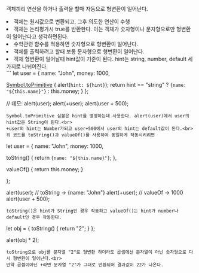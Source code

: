 객체끼리 연산을 하거나 출력을 할때 자동으로 형변환이 일어난다.<br>
<li>객체는 원시값으로 변환되고, 그후 의도한 연산이 수행</li>
<li>객체는 논리평가시 true를 반환한다. 이는 객체가 숫자형이나 문자형으로만 형변환이 일어난다고 생각하면된다.</li>
<li>수학관련 함수를 적용하면 숫자형으로 형변환이 일어난다.</li>
<li>객체를 출력하려고 할때 보통 문자형으로 형변환이 일어난다.</li>
<li>객체 형변환이 일어날때 hint값이 기준이 된다. hint는 string, number, default 세가지로 나뉘어진다.</li>
```
let user = {
  name: "John",
  money: 1000,

  [Symbol.toPrimitive](hint) {
    alert(`hint: ${hint}`);
    return hint == "string" ? `{name: "${this.name}"}` : this.money;
  }
};

// 데모:
alert(user); 
alert(+user);
alert(user + 500);
```
Symbol.toPrimitive 심볼은 hint를 명명하는데 사용한다. alert(user)에서 user의 hint값은 String이 된다.<br>
+user의 hint는 Number가되고 user+500에서 user의 hint는 default값이 된다.<br>
위 코드를 toString()과 valueOf()를 사용하여 동일하게 작동시키려면
```
let user = {
  name: "John",
  money: 1000,

  toString() {
    return `{name: "${this.name}"}`;
  },

  valueOf() {
    return this.money;
  }

};

alert(user); // toString -> {name: "John"}
alert(+user); // valueOf -> 1000
alert(user + 500);
```
toString()은 hint가 String인 경우 작동하고 valueOf()는 hint가 number나 default인 경우 작동한다.
```
let obj = {
  toString() {
    return "2";
  }
};

alert(obj * 2);
```
toString으로 obj를 문자열 "2"로 형변환 하더라도 곱셈에선 문자열이 아닌 숫자형으로 다시 형변환이 일어난다.<br>
만약 곱셈이아닌 +라면 문자열 "2"가 그대로 반환되어 결과값이 22가 나온다.
